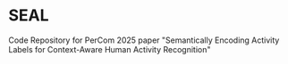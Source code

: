 # SEAL
Code Repository for PerCom 2025 paper "Semantically Encoding Activity Labels for Context-Aware Human Activity Recognition"
